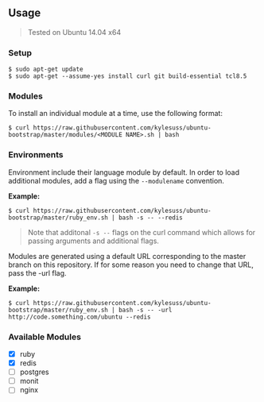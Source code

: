 ## Usage

> Tested on Ubuntu 14.04 x64

### Setup

```shell
$ sudo apt-get update
$ sudo apt-get --assume-yes install curl git build-essential tcl8.5
```

### Modules

To install an individual module at a time, use the following format:

```shell
$ curl https://raw.githubusercontent.com/kylesuss/ubuntu-bootstrap/master/modules/<MODULE NAME>.sh | bash
```

### Environments

Environment include their language module by default. In order to load additional modules, add a flag using the `--modulename` convention. 

**Example:**

```shell
$ curl https://raw.githubusercontent.com/kylesuss/ubuntu-bootstrap/master/ruby_env.sh | bash -s -- --redis
```
> Note that additonal `-s --` flags on the curl command which allows for passing arguments and additional flags. 

Modules are generated using a default URL corresponding to the master branch on this repository. If for some reason you need to change that URL, pass the -url flag.

**Example:**

```shell
$ curl https://raw.githubusercontent.com/kylesuss/ubuntu-bootstrap/master/ruby_env.sh | bash -s -- -url http://code.something.com/ubuntu --redis
```

### Available Modules
- [x] ruby
- [x] redis
- [ ] postgres
- [ ] monit
- [ ] nginx